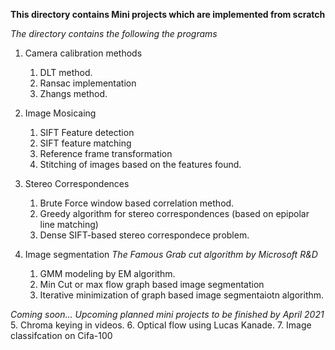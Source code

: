 **This directory contains Mini projects which are implemented from scratch**

_The directory contains the following the programs_

1. Camera calibration methods 
	1. DLT method. 
	2. Ransac implementation
	3. Zhangs method. 

2. Image Mosicaing 
 	1. SIFT Feature detection
 	2. SIFT feature matching
 	3. Reference frame transformation
 	4. Stitching of images based on the features found. 

3. Stereo Correspondences
 	1. Brute Force window based correlation method. 
 	2. Greedy algorithm for stereo correspondences (based on epipolar line matching)
 	3. Dense SIFT-based stereo correspondece problem.


4. Image segmentation _The Famous Grab cut algorithm by Microsoft R&D_
   1. GMM modeling by EM algorithm. 
   2. Min Cut or max flow graph based image segmentation
   3. Iterative minimization of graph based image segmentaiotn algorithm. 

_Coming soon... Upcoming planned mini projects to be finished by April 2021_
5.  Chroma keying in videos.
6.  Optical flow using Lucas Kanade.
7.  Image classifcation on Cifa-100
